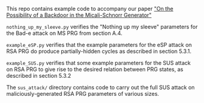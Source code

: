 This repo contains example code to accompany our paper ["On the Possibility of a Backdoor in the Micali-Schnorr Generator"](https://ia.cr/2023/TBD)

`nothing_up_my_sleeve.py` verifies the "Nothing up my sleeve" parameters for the Bad-e attack on MS PRG from section A.4.

`example_eSP.py` verifies that the example parameters for the eSP attack on RSA PRG do produce partially-hidden cycles as described in section 5.3.1.

`example_SUS.py` verifies that some example parameters for the SUS attack on RSA PRG to give rise to the desired relation between PRG states, as described in section 5.3.2

The `sus_attack/` directory contains code to carry out the full SUS attack on maliciously-generated RSA PRG parameters of various sizes.
